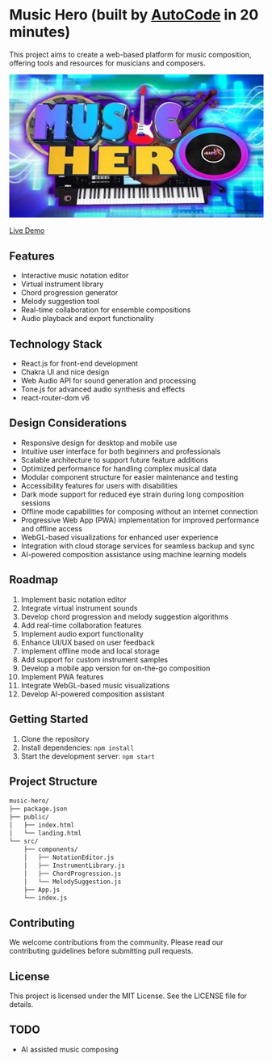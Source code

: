 # Music Hero (built by [AutoCode](https://autocode.work) in 20 minutes)

This project aims to create a web-based platform for music composition, offering tools and resources
for musicians and composers.

![Music Composition Site](public/music.png)

[Live Demo](https://music-composer.netlify.app/)

## Features

-   Interactive music notation editor
-   Virtual instrument library
-   Chord progression generator
-   Melody suggestion tool
-   Real-time collaboration for ensemble compositions
-   Audio playback and export functionality

## Technology Stack

-   React.js for front-end development
-   Chakra UI and nice design
-   Web Audio API for sound generation and processing
-   Tone.js for advanced audio synthesis and effects
-   react-router-dom v6

## Design Considerations

-   Responsive design for desktop and mobile use
-   Intuitive user interface for both beginners and professionals
-   Scalable architecture to support future feature additions
-   Optimized performance for handling complex musical data
-   Modular component structure for easier maintenance and testing
-   Accessibility features for users with disabilities
-   Dark mode support for reduced eye strain during long composition sessions
-   Offline mode capabilities for composing without an internet connection
-   Progressive Web App (PWA) implementation for improved performance and offline access
-   WebGL-based visualizations for enhanced user experience
-   Integration with cloud storage services for seamless backup and sync
-   AI-powered composition assistance using machine learning models

## Roadmap

1. Implement basic notation editor
2. Integrate virtual instrument sounds
3. Develop chord progression and melody suggestion algorithms
4. Add real-time collaboration features
5. Implement audio export functionality
6. Enhance UI/UX based on user feedback
7. Implement offline mode and local storage
8. Add support for custom instrument samples
9. Develop a mobile app version for on-the-go composition
10. Implement PWA features
11. Integrate WebGL-based music visualizations
12. Develop AI-powered composition assistant

## Getting Started

1. Clone the repository
2. Install dependencies: `npm install`
3. Start the development server: `npm start`

## Project Structure

```
music-hero/
├── package.json
├── public/
│   ├── index.html
│   └── landing.html
└── src/
    ├── components/
    │   ├── NotationEditor.js
    │   ├── InstrumentLibrary.js
    │   ├── ChordProgression.js
    │   └── MelodySuggestion.js
    ├── App.js
    └── index.js
```

## Contributing

We welcome contributions from the community. Please read our contributing guidelines before
submitting pull requests.

## License

This project is licensed under the MIT License. See the LICENSE file for details.

## TODO

-   AI assisted music composing
